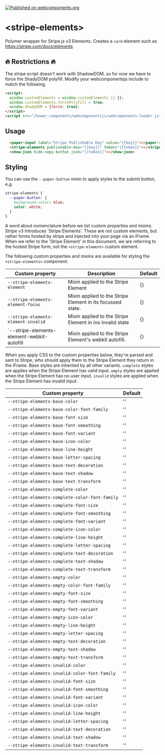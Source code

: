 [![Published on webcomponents.org](https://img.shields.io/badge/webcomponents.org-published-blue.svg)](https://www.webcomponents.org/element/bennypowers/stripe-elements)

# \<stripe-elements\>

Polymer wrapper for Stripe.js v3 Elements. Creates a `card` element such as https://stripe.com/docs/elements

## :fire: Restrictions :fire:

The stripe script doesn't work with ShadowDOM, so for now we have to force the ShadyDOM polyfill. Modify your webcomponentsjs include to match the following.

```html
<script>
  window.customElements = window.customElements || {};
  window.customElements.forcePolyfill = true;
  window.ShadyDOM = {force: true};
</script>
<script src="/bower_components/webcomponentsjs/webcomponents-loader.js"></script>
```

## Usage
<!--
```
<custom-element-demo>
  <template>
    <link rel="import" href="../paper-input/paper-input.html">
    <link rel="import" href="../show-json/show-json.html">
    <link rel="import" href="stripe-elements.html">
    <body>
      <template is="dom-bind">
        <next-code-block></next-code-block>
      </template>
    </body>
  </template>
</custom-element-demo>
```
-->
```html
  <paper-input label="Stripe Publishable Key" value="{{key}}"></paper-input>
  <stripe-elements publishable-key="[[key]]" token="{{token}}"></stripe-elements>
  <show-json hide-copy-button json="[[token]]"></show-json>
```

## Styling

You can use the `--paper-button` mixin to apply styles to the submit button, e.g.

```css
stripe-elements {
  --paper-button: {
    background-color: blue;
    color: white;
  }
}
```

A word about nomenclature before we list custom properties and mixins. Stripe v3
Introduces 'Stripe Elements'. These are not custom elements, but rather forms
hosted by stripe and injected into your page via an iFrame. When we refer to the
'Stripe Element' in this document, we are referring to the hosted Stripe form,
not the `<stripe-element>` custom element.

The following custom properties and mixins are available for styling the `<stripe-elements>` component:

| Custom property | Description | Default |
| --- | --- | --- |
| `--stripe-elements-element` | Mixin applied to the Stripe Element | {} |
| `--stripe-elements-element-focus` | Mixin applied to the Stripe Element in its focussed state. | {} |
| `--stripe-elements-element-invalid` | Mixin applied to the Stripe Element in ins invalid state | {} |
| `--stripe-elements-element-webkit-autofill | Mixin applied to the Stripe Element's webkit autofill. | {} |

When you apply CSS to the custom properties below, they're parsed and sent to Stripe, who should apply them to the Stripe Element they return in the iFrame. Base styles are inherited by all other variants. `complete` styles are applies when the Stripe Element has valid input. `empty` styles are applied when the Stripe Element has no user input. `invalid` styles are applied when the Stripe Element has invalid input.

| Custom property | Default |
| --- | --- |
| `--stripe-elements-base-color` | '' |
| `--stripe-elements-base-color-font-family` | '' |
| `--stripe-elements-base-font-size` | '' |
| `--stripe-elements-base-font-smoothing` | '' |
| `--stripe-elements-base-font-variant` | '' |
| `--stripe-elements-base-icon-color` | '' |
| `--stripe-elements-base-line-height` | '' |
| `--stripe-elements-base-letter-spacing` | '' |
| `--stripe-elements-base-text-decoration` | '' |
| `--stripe-elements-base-text-shadow` | '' |
| `--stripe-elements-base-text-transform` | '' |
| `--stripe-elements-complete-color` | '' |
| `--stripe-elements-complete-color-font-family` | '' |
| `--stripe-elements-complete-font-size` | '' |
| `--stripe-elements-complete-font-smoothing` | '' |
| `--stripe-elements-complete-font-variant` | '' |
| `--stripe-elements-complete-icon-color` | '' |
| `--stripe-elements-complete-line-height` | '' |
| `--stripe-elements-complete-letter-spacing` | '' |
| `--stripe-elements-complete-text-decoration` | '' |
| `--stripe-elements-complete-text-shadow` | '' |
| `--stripe-elements-complete-text-transform` | '' |
| `--stripe-elements-empty-color` | '' |
| `--stripe-elements-empty-color-font-family` | '' |
| `--stripe-elements-empty-font-size` | '' |
| `--stripe-elements-empty-font-smoothing` | '' |
| `--stripe-elements-empty-font-variant` | '' |
| `--stripe-elements-empty-icon-color` | '' |
| `--stripe-elements-empty-line-height` | '' |
| `--stripe-elements-empty-letter-spacing` | '' |
| `--stripe-elements-empty-text-decoration` | '' |
| `--stripe-elements-empty-text-shadow` | '' |
| `--stripe-elements-empty-text-transform` | '' |
| `--stripe-elements-invalid-color` | '' |
| `--stripe-elements-invalid-color-font-family` | '' |
| `--stripe-elements-invalid-font-size` | '' |
| `--stripe-elements-invalid-font-smoothing` | '' |
| `--stripe-elements-invalid-font-variant` | '' |
| `--stripe-elements-invalid-icon-color` | '' |
| `--stripe-elements-invalid-line-height` | '' |
| `--stripe-elements-invalid-letter-spacing` | '' |
| `--stripe-elements-invalid-text-decoration` | '' |
| `--stripe-elements-invalid-text-shadow` | '' |
| `--stripe-elements-invalid-text-transform` | '' |
